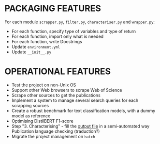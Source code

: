 # PACKAGING FEATURES

For each module `scrapper.py`, `filter.py`, `characteriser.py` and `wrapper.py`:

- For each function, specify type of variables and type of return
- For each function, import only what is needed
- For each function, write Docstrings
- Update `environment.yml`
- Update `__init__.py`

# OPERATIONAL FEATURES

- Test the project on non-Unix OS
- Support other Web browsers to scrape Web of Science
- Scrape other sources to get the publications
- Implement a system to manage several search queries for each scrapping sources
- Create a robust benchmark for text classification models, with a dummy model as reference
- Optimising DistilBERT F1-score
- Step "3. Characterising" - fill the [output file](./data/template_output_database/doc.txt) in a semi-automated way
Publication language checking (traduction?)
- Migrate the project management on `hatch`
